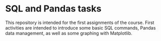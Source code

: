 # SQL and Pandas tasks
This repository is intended for the first assignments of the course. First activities are intended to introduce some basic SQL commands, Pandas data management, as well as some graphing with Matplotlib.
